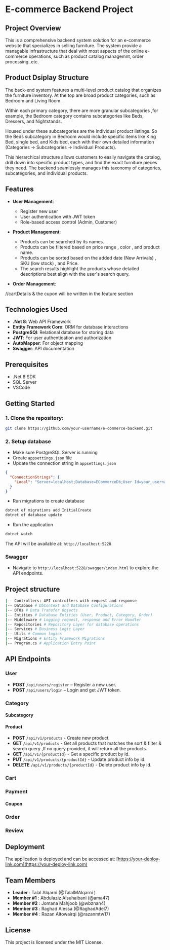 # E-commerce Backend Project

## Project Overview

This is a comprehensive backend system solution for an e-commerce website that specializes in selling furniture. The system provide a managable infrastructure that deal with most aspects of the online e-commerce operations, such as product catalog managemnt, order processing..etc.

## Product Dsiplay Structure 
The back-end system features a multi-level product catalog that organizes the furniture inventory. At the top are broad product categories, such as Bedroom and Living Room.

Within each primary category, there are more granular subcategories ,for example, the Bedroom category contains subcategories like Beds, Dressers, and Nightstands.

Housed under these subcategories are the individual product listings. So the Beds subcategory in Bedroom would include specific items like King Bed, single bed, and Kids bed, each with their own detailed information
(Categories -> Subcategories -> Individual Products).

This hierarchical structure allows customers to easily navigate the catalog, drill down into specific product types, and find the exact furniture pieces they need. The backend seamlessly manages this taxonomy of categories, subcategories, and individual products.




## Features

- **User Management**:
  - Register new user
  - User authentication with JWT token
  - Role-based access control (Admin, Customer)

- **Product Management**:
   - Products can be searched by its names. 
   - Products can be filtered based on price range , color , and product name.
   - Products can be sorted based on the added date (New Arrivals) , SKU (low stock) , and Price.
   - The search results highlight the products whose detailed descriptions best align with the user's search query.



- **Order Management**:


//cartDetails & the cupon will be written in the feature section


## Technologies Used

- **.Net 8**: Web API Framework
- **Entity Framework Core**: ORM for database interactions
- **PostgreSQl**: Relational database for storing data
- **JWT**: For user authentication and authorization
- **AutoMapper**: For object mapping
- **Swagger**: API documentation

## Prerequisites

- .Net 8 SDK
- SQL Server
- VSCode

## Getting Started

### 1. Clone the repository:

```bash
git clone https://github.com/your-username/e-commerce-backend.git
```

### 2. Setup database

- Make sure PostgreSQL Server is running
- Create `appsettings.json` file
- Update the connection string in `appsettings.json`

```json
{
  "ConnectionStrings": {
    "Local": "Server=localhost;Database=ECommerceDb;User Id=your_username;Password=your_password;"
  }
}
```

- Run migrations to create database

```bash
dotnet ef migrations add InitialCreate
dotnet ef database update
```

- Run the application

```bash
dotnet watch
```

The API will be available at: `http://localhost:5228`

### Swagger

- Navigate to `http://localhost:5228/swagger/index.html` to explore the API endpoints.

## Project structure

```bash
|-- Controllers: API controllers with request and response
|-- Database # DbContext and Database Configurations
|-- DTOs # Data Transfer Objects
|-- Entities # Database Entities (User, Product, Category, Order)
|-- Middleware # Logging request, response and Error Handler
|-- Repositories # Repository Layer for database operations
|-- Services # Business Logic Layer
|-- Utils # Common logics
|-- Migrations # Entity Framework Migrations
|-- Program.cs # Application Entry Point
```

## API Endpoints

### User

- **POST** `/api/users/register` – Register a new user.
- **POST** `/api/users/login` – Login and get JWT token.

### Category
#### Subcategory
#### Product 
- **POST** `/api/v1/products` - Create new product.
- **GET** `/api/v1/products` - Get all products that matches the sort & filter & search query ,If no query provided, it will return all the products.
- **GET** `/api/v1/{productId}` - Get a specific product by id.
- **PUT** `/api/v1/products/{productId}` - Update product info by id.
- **DELETE** `/api/v1/products/{productId}` - Delete product info by id.


 

### Cart
 

### Payment 
#### Coupon

### Order 

### Review 


## Deployment

The application is deployed and can be accessed at: [https://your-deploy-link.com](https://your-deploy-link.com)

## Team Members

- **Leader** : Talal Alqarni (@TalalMAlqarni )
- **Member #1** : Abdulaziz Alsuhaibani (@ama47)
- **Member #2** : Jomana Mahjoob (@wbznan4)
- **Member #3** : Raghad Alessa (@RaghadAdel7)
- **Member #4** : Razan Altowairqi  (@razanmtw17)

## License

This project is licensed under the MIT License.
